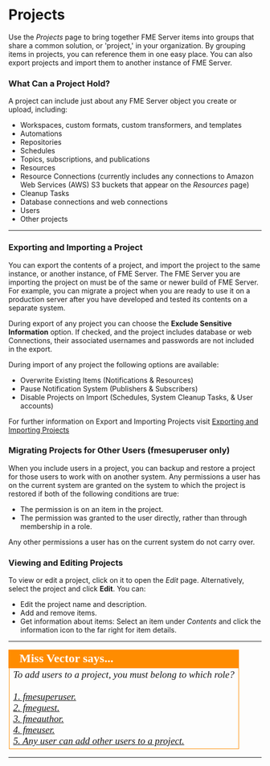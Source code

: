 # Projects #

Use the *Projects* page to bring together FME Server items into groups that share a common solution, or 'project,' in your organization. By grouping items in projects, you can reference them in one easy place. You can also export projects and import them to another instance of FME Server.

### What Can a Project Hold? ###

A project can include just about any FME Server object you create or upload, including:

- Workspaces, custom formats, custom transformers, and templates
- Automations
- Repositories
- Schedules
- Topics, subscriptions, and publications
- Resources
- Resource Connections (currently includes any connections to Amazon Web Services (AWS) S3 buckets that appear on the *Resources* page)
- Cleanup Tasks
- Database connections and web connections
- Users
- Other projects

---

### Exporting and Importing a Project ###

You can export the contents of a project, and import the project to the same instance, or another instance, of FME Server. The FME Server you are importing the project on must be of the same or newer build of FME Server. For example, you can migrate a project when you are ready to use it on a production server after you have developed and tested its contents on a separate system.

During export of any project you can choose the **Exclude Sensitive Information** option. If checked, and the project includes database or web Connections, their associated usernames and passwords are not included in the export.

During import of any project the following options are available:
  - Overwrite Existing Items (Notifications & Resources)
  - Pause Notification System (Publishers & Subscribers)
  - Disable Projects on Import (Schedules, System Cleanup Tasks, & User accounts)

For further information on Export and Importing Projects visit [Exporting and Importing Projects](http://docs.safe.com/fme/html/FME_Server_Documentation/Content/WebUI/Exporting-Importing-Projects.htm)

### Migrating Projects for Other Users (fmesuperuser only)

When you include users in a project, you can backup and restore a project for those users to work with on another system. Any permissions a user has on the current system are granted on the system to which the project is restored if both of the following conditions are true:

- The permission is on an item in the project.
- The permission was granted to the user directly, rather than through membership in a role.

Any other permissions a user has on the current system do not carry over.

### Viewing and Editing Projects ###

To view or edit a project, click on it to open the *Edit* page. Alternatively, select the project and click **Edit**. You can:

- Edit the project name and description.
- Add and remove items.
- Get information about items: Select an item under *Contents* and click the information icon to the far right for item details.

---

<!--miss vector Says Section-->

<table style="border-spacing: 0px">
<tr>
<td style="vertical-align:middle;background-color:darkorange;border: 2px solid darkorange">
<i class="fa fa-quote-left fa-lg fa-pull-left fa-fw" style="color:white;padding-right: 12px;vertical-align:text-top"></i>
<span style="color:white;font-size:x-large;font-weight: bold;font-family:serif">Miss Vector says...</span>
</td>
</tr>

<tr>
<td style="border: 1px solid darkorange">
<span style="font-family:serif; font-style:italic; font-size:larger">
To add users to a project, you must belong to which role?
<br><br><a href="http://52.73.3.37/fmedatastreaming/Manual/QAResponse2017.fmw?chapter=29&question=2&answer=1&DestDataset_TEXTLINE=C%3A%5CFMEOutput%5CQAResponse.html">1. fmesuperuser.</a>
<br><a href="http://52.73.3.37/fmedatastreaming/Manual/QAResponse2017.fmw?chapter=29&question=2&answer=2&DestDataset_TEXTLINE=C%3A%5CFMEOutput%5CQAResponse.html">2. fmeguest.</a>
<br><a href="http://52.73.3.37/fmedatastreaming/Manual/QAResponse2017.fmw?chapter=29&question=2&answer=3&DestDataset_TEXTLINE=C%3A%5CFMEOutput%5CQAResponse.html">3. fmeauthor.</a>
<br><a href="http://52.73.3.37/fmedatastreaming/Manual/QAResponse2017.fmw?chapter=29&question=2&answer=4&DestDataset_TEXTLINE=C%3A%5CFMEOutput%5CQAResponse.html">4. fmeuser.</a>
<br><a href="http://52.73.3.37/fmedatastreaming/Manual/QAResponse2017.fmw?chapter=29&question=2&answer=5&DestDataset_TEXTLINE=C%3A%5CFMEOutput%5CQAResponse.html">5. Any user can add other users to a project.</a>
</span>
</td>
</tr>
</table>

---
